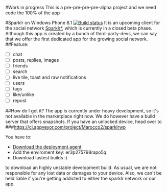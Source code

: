 #Work in progress
This is a pre-pre-pre-pre-alpha project and we need code the 100% of the app

#Sparklr on Windows Phone 8.1 [![Build status](https://ci.appveyor.com/api/projects/status/y5p2uwckle4pngiv?retina=true)](https://ci.appveyor.com/project/Marocco2/sparklrwp)
It is an upcoming client for the social network [Sparklr*](http://www.sparklr.me), which is currently in a closed beta phase. Although this app is created by a bunch of third-party-devs, we can say that we offer the first dedicated app for the growing social network.
##Feature:
- [ ] chat
- [ ] posts, replies, images
- [ ] friends
- [ ] search
- [ ] live tile, toast and raw notifications
- [ ] users
- [ ] tags
- [ ] like/unlike
- [ ] repost

##How do I get it?
The app is currently under heavy development, so it's not available in the marketplace right now. We do however have a build server that offers snapshots. If you have an unlocked device, head over to 
###https://ci.appveyor.com/project/Marocco2/sparklrwp

You have to:
- [Download the deployment agent](http://appveyor-ftp.azurewebsites.net/AppveyorDeploymentAgent.msi)
- Add the enviroment key: er3p275798rapo5q
- Download lastest builds :)

to download an highly unstable development build. As usual, we are not responsible for any lost data or damages to your device. Also, we can't be held liable if you're getting addicted to either the sparklr network or our app.

